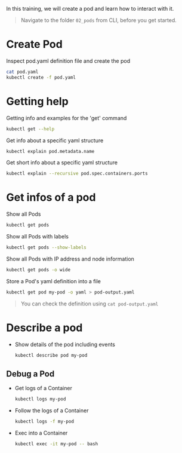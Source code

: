 In this training, we will create a pod and learn how to interact with it.

>Navigate to the folder `02_pods` from CLI, before you get started. 

# Create Pod
Inspect pod.yaml definition file and create the pod
```bash
cat pod.yaml
kubectl create -f pod.yaml
```

# Getting help

Getting info and examples for the 'get' command
```bash
kubectl get --help
```

Get info about a specific yaml structure
```bash
kubectl explain pod.metadata.name
```

Get short info about a specific yaml structure
```bash
kubectl explain --recursive pod.spec.containers.ports
```

# Get infos of a pod

Show all Pods
```bash
kubectl get pods
```

Show all Pods with labels
```bash
kubectl get pods --show-labels
```

Show all Pods with IP address and node information
```bash
kubectl get pods -o wide
```

Store a Pod's yaml definition into a file
```bash
kubectl get pod my-pod -o yaml > pod-output.yaml
```
 >You can check the definition using `cat pod-output.yaml`

# Describe a pod
* Show details of the pod including events
  ```bash
  kubectl describe pod my-pod
  ```

## Debug a Pod

* Get logs of a Container
  ```bash
  kubectl logs my-pod
  ```

* Follow the logs of a Container
  ```bash
  kubectl logs -f my-pod
  ```

* Exec into a Container
  ```bash
  kubectl exec -it my-pod -- bash
  ```
